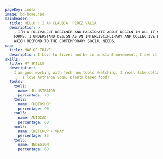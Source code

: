 ```yaml
---
pageKey: index
image: bg-home.jpg
mainheader:
  title: HELLO ! I AM CLAUDIA  PEREZ VALIA
  description: >
    , I´M A POLIVALENT DESIGNER AND PASSIONATE ABOUT DESIGN IN ALL IT SHAPES AND
    FORMS. I UNDERSTAND DESIGN AS AN INTERDISCIPLINARY AND COLLECTIVE EFFORT,
    WHICH RESPOND TO THE CONTEMPORARY SOCIAL NEEDS.
map:
  title: MAP OF TRAVEL
  description: I Love to travel and be in constant movememnt, I see it as a way of nourish myself with other cultures and ways of life. My experiences are used in the future in my designs.
skills:
  title: MY SKILLS
  description:
    I am good working with tech new tools sketching. I reall like collage, conceptualising and comercial space design.
    ... I love Asthanga yoga, plants based food!
  tools:
    tool1:
      name: ILLUSTRATOR
      percentage: 70
    tool2:
      name: PHOTOSHOP
      percentage: 90
    tool3:
      name: AUTOCAD
      percentage: 60
    tool4:
      name: SKETCHUP / VRAY
      percentage: 85
    tool5:
      name: INDESIGN
      percentage: 60
---
```


